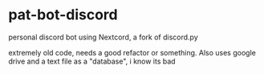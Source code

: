 # pat-bot-discord
personal discord bot using Nextcord, a fork of discord.py

extremely old code, needs a good refactor or something. Also uses google drive and a text file as a "database", i know its bad
